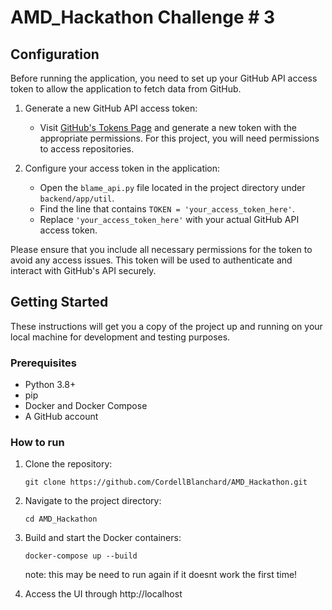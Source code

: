 # AMD_Hackathon Challenge # 3

## Configuration

Before running the application, you need to set up your GitHub API access token to allow the application to fetch data from GitHub.

1. Generate a new GitHub API access token:
    - Visit [GitHub's Tokens Page](https://github.com/settings/tokens) and generate a new token with the appropriate permissions. For this project, you will need permissions to access repositories.

2. Configure your access token in the application:
    - Open the `blame_api.py` file located in the project directory under `backend/app/util`.
    - Find the line that contains `TOKEN = 'your_access_token_here'`.
    - Replace `'your_access_token_here'` with your actual GitHub API access token.

Please ensure that you include all necessary permissions for the token to avoid any access issues. This token will be used to authenticate and interact with GitHub's API securely.

## Getting Started

These instructions will get you a copy of the project up and running on your local machine for development and testing purposes.

### Prerequisites

- Python 3.8+
- pip
- Docker and Docker Compose
- A GitHub account

### How to run

1. Clone the repository:

    `git clone https://github.com/CordellBlanchard/AMD_Hackathon.git`

2. Navigate to the project directory:

    `cd AMD_Hackathon`

3. Build and start the Docker containers:

    `docker-compose up --build`

    note: this may be need to run again if it doesnt work the first time!

4. Access the UI through  http://localhost